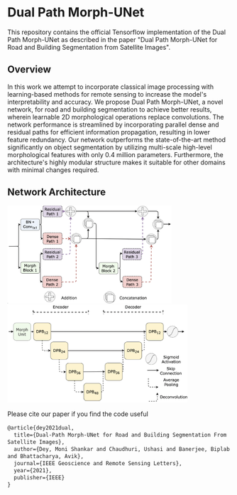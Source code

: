 # Dual Path Morph-UNet 

This repository contains the official Tensorflow implementation of the Dual Path Morph-UNet as described in the paper "Dual Path Morph-UNet for Road and Building Segmentation from Satellite Images". 

## Overview
In this work we attempt to incorporate classical image processing with learning-based methods for remote sensing to increase the model's interpretability and accuracy. We propose Dual Path Morph-UNet, a novel network, for road and building segmentation to achieve better results, wherein learnable 2D morphological operations replace convolutions. The network performance is streamlined by incorporating parallel dense and residual paths for efficient information propagation, resulting in lower feature redundancy. Our network outperforms the state-of-the-art method significantly on object segmentation by utilizing multi-scale high-level morphological features with only 0.4 million parameters. Furthermore, the architecture's highly modular structure makes it suitable for other domains with minimal changes required. 

## Network Architecture

<p align="left">
  <img src="./resources/Dual_Path_Block_fig.png" width="370" />
  <img src="./resources/DPM_UNet_fig.png" width="406" /> 
</p>

Please cite our paper if you find the code useful 

```
@article{dey2021dual,
  title={Dual-Path Morph-UNet for Road and Building Segmentation From Satellite Images},
  author={Dey, Moni Shankar and Chaudhuri, Ushasi and Banerjee, Biplab and Bhattacharya, Avik},
  journal={IEEE Geoscience and Remote Sensing Letters},
  year={2021},
  publisher={IEEE}
}

```
